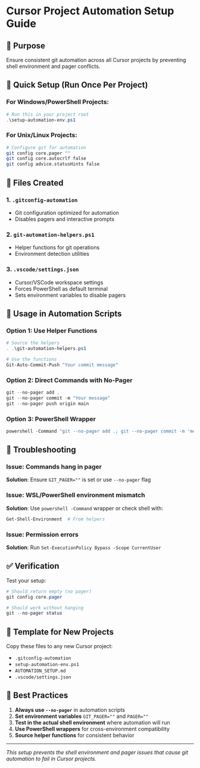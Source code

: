 # Cursor Project Automation Setup Guide

## 🎯 Purpose
Ensure consistent git automation across all Cursor projects by preventing shell environment and pager conflicts.

## 🚀 Quick Setup (Run Once Per Project)

### For Windows/PowerShell Projects:
```powershell
# Run this in your project root
.\setup-automation-env.ps1
```

### For Unix/Linux Projects:
```bash
# Configure git for automation
git config core.pager ""
git config core.autocrlf false
git config advice.statusHints false
```

## 🔧 Files Created

### 1. `.gitconfig-automation`
- Git configuration optimized for automation
- Disables pagers and interactive prompts

### 2. `git-automation-helpers.ps1`
- Helper functions for git operations
- Environment detection utilities

### 3. `.vscode/settings.json`
- Cursor/VSCode workspace settings
- Forces PowerShell as default terminal
- Sets environment variables to disable pagers

## 📝 Usage in Automation Scripts

### Option 1: Use Helper Functions
```powershell
# Source the helpers
. .\git-automation-helpers.ps1

# Use the functions
Git-Auto-Commit-Push "Your commit message"
```

### Option 2: Direct Commands with No-Pager
```powershell
git --no-pager add .
git --no-pager commit -m "Your message"
git --no-pager push origin main
```

### Option 3: PowerShell Wrapper
```powershell
powershell -Command "git --no-pager add .; git --no-pager commit -m 'message'; git --no-pager push"
```

## 🐛 Troubleshooting

### Issue: Commands hang in pager
**Solution**: Ensure `GIT_PAGER=""` is set or use `--no-pager` flag

### Issue: WSL/PowerShell environment mismatch
**Solution**: Use `powershell -Command` wrapper or check shell with:
```powershell
Get-Shell-Environment  # From helpers
```

### Issue: Permission errors
**Solution**: Run `Set-ExecutionPolicy Bypass -Scope CurrentUser`

## ✅ Verification

Test your setup:
```powershell
# Should return empty (no pager)
git config core.pager

# Should work without hanging
git --no-pager status
```

## 🔄 Template for New Projects

Copy these files to any new Cursor project:
- `.gitconfig-automation`
- `setup-automation-env.ps1`
- `AUTOMATION_SETUP.md`
- `.vscode/settings.json`

## 🎯 Best Practices

1. **Always use `--no-pager`** in automation scripts
2. **Set environment variables** `GIT_PAGER=""` and `PAGER=""`
3. **Test in the actual shell environment** where automation will run
4. **Use PowerShell wrappers** for cross-environment compatibility
5. **Source helper functions** for consistent behavior

---
*This setup prevents the shell environment and pager issues that cause git automation to fail in Cursor projects.*
